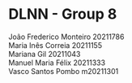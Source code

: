 # DLNN  - Group 8

  João Frederico Monteiro 20211786  
  Maria Inês Correia 20211155  
  Mariana Gil 20211043  
  Manuel Maria Félix 20211333  
  Vasco Santos Pombo m20211301  
